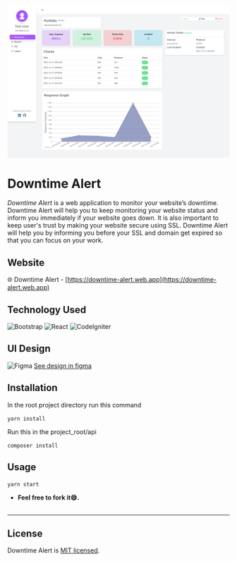 ![Downtime Alert](https://github.com/kuntal811/downtimeAlert/blob/master/screenshots/monitor.png)

# Downtime Alert

*Downtime Alert* is a web application to monitor your website’s downtime. Downtime Alert will help you to keep monitoring your website status and inform you immediately if your website goes down. It is also important to keep user's trust by making your website secure using SSL. Downtime Alert will help you by informing you before your SSL and domain get expired so that you can focus on your work.

## Website 
  🌐 Downtime Alert - [https://downtime-alert.web.app](https://downtime-alert.web.app)
## Technology Used
![Bootstrap](https://img.shields.io/badge/-Bootstrap-000?style=flat-square&logo=bootstrap)
![React](https://img.shields.io/badge/-React-000?&logo=React)
![CodeIgniter](https://img.shields.io/badge/-CodeIgniter-000?&logo=Codeigniter&logoColor=DD4814)

## UI Design
![Figma](https://img.shields.io/badge/-Figma-000?style=flat-square&logo=Figma) [See design in figma](https://www.figma.com/file/LJBzSDbhbecIwbQxpxJodz/Downtime-Alert)

## Installation
In the root project directory run this command
```
yarn install
```
Run this in the project_root/api
```
composer install
```
## Usage
```
yarn start
```
* **Feel free to fork it😄.**<br /><br />

---
## License
Downtime Alert is [MIT licensed](./LICENSE).
